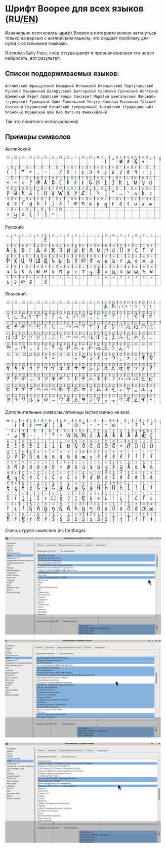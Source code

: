 # Шрифт Boopee для всех языков (RU/[EN](https://github.com/Nepoymi/Boopee_Font/blob/main/en/README.md)) 

Изначально если искать шрифт Boopee в интернете можно наткнуться только на версью с английским языком, что создаёт проблему для нужд с остальными языками.

Я вскрыл Sally Face, спёр оттуда шрифт и проанализировал его через нейросеть, вот результат:
## Список поддержмваемых языков:

`Английский Французский Немецкий Испанский Итальянский Португальский Русский Украинский Белорусский Болгарский Сербский Греческий Коптский Армянский Иврит Арабский Хинди Санскрит Маратхи Бенгальский Панджаби (гурмукхи) Гуджарати Ория Тамильский Телугу Каннада Малаялам Тайский Лаосский Грузинский Китайский (упрощенный) Китайский (традиционный) Японский Корейский Вай Нко Фагс-па Финикийский`

Так что приятного использования) 

## Примеры символов

Английский:

![English](https://github.com/Nepoymi/Boopee_Font/blob/main/examples/English.jpg) 

Русский:

![Russian](https://github.com/Nepoymi/Boopee_Font/blob/main/examples/Russian.jpg) 

Японский:

![Japanese](https://github.com/Nepoymi/Boopee_Font/blob/main/examples/Japanese.jpg) 

Дополнительные символы латиницы (естественно не все):

![Extra](https://github.com/Nepoymi/Boopee_Font/blob/main/examples/Extra.jpg) 

Список групп символов (из fontforge):

![Lang_list_1](https://github.com/Nepoymi/Boopee_Font/blob/main/examples/Lang_list_1.jpg) 

![Lang_list_2](https://github.com/Nepoymi/Boopee_Font/blob/main/examples/Lang_list_2.jpg) 

![Lang_list_3](https://github.com/Nepoymi/Boopee_Font/blob/main/examples/Lang_list_3.jpg) 
